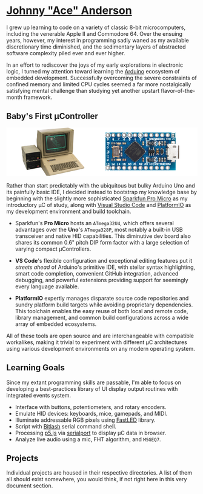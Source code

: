 # [Johnny "Ace" Anderson](http://www.people.vcu.edu/~jranderson/)

I grew up learning to code on a variety of classic 8-bit microcomputers, including the venerable Apple II and Commodore 64. Over the ensuing years, however, my interest in programming sadly waned as my available discretionary time diminished, and the sedimentary layers of abstracted software complexity piled ever and ever higher.

In an effort to rediscover the joys of my early explorations in electronic logic, I turned my attention toward learning the [Arduino](https://github.com/arduino/Arduino) ecosystem of embedded development. Successfully overcoming the severe constraints of confined memory and limited CPU cycles seemed a far more nostalgically satisfying mental challenge than studying yet another upstart flavor-of-the-month framework.

## Baby's First µController

![Apple II to Arduino](/assets/pro_micro-banner.png)

Rather than start predictably with the ubiquitous but bulky Arduino Uno and its painfully basic IDE, I decided instead to bootstrap my knowledge base by beginning with the slightly more sophisticated [Sparkfun Pro Micro](https://github.com/sparkfun/Pro_Micro) as my introductory µC of study, along with [Visual Studio Code](https://github.com/microsoft/vscode) and [PlatformIO](https://github.com/platformio/platformio-core) as my development environment and build toolchain.

- Sparkfun's **Pro Micro** hosts an `ATmega32U4`, which offers several advantages over the **Uno**'s `ATmega328P`, most notably a built-in USB transceiver and native HID capabilities. This diminutive dev board also shares its common 0.6" pitch DIP form factor with a large selection of varying compact µControllers.

- **VS Code**'s flexible configuration and exceptional editing features put it *streets ahead* of Arduino's primitive IDE, with stellar syntax highlighting, smart code completion, convenient GitHub integration, advanced debugging, and powerful extensions providing support for seemingly every language available.

- **PlatformIO** expertly manages disparate source code repositories and sundry platform build targets while avoiding proprietary dependencies. This toolchain enables the easy reuse of both local and remote code, library management, and common build configurations across a wide array of embedded ecosystems.

All of these tools are open source and are interchangeable with compatible workalikes, making it trivial to experiment with different µC architectures using various development environments on any modern operating system.

## Learning Goals

Since my extant programming skills are passable, I'm able to focus on developing a best-practices library of UI display output routines with integrated events system.

- Interface with buttons, potentiometers, and rotary encoders.
- Emulate HID devices: keyboards, mice, gamepads, and MIDI.
- Illuminate addressable RGB pixels using [FastLED](https://github.com/FastLED/FastLED) library.
- Script with [Bitlash](https://github.com/billroy/bitlash) serial command shell.
- Processing [p5.js](https://github.com/processing/p5.js) via [serialport](https://github.com/p5-serial/p5.serialport) to display µC data in browser.
- Analyze live audio using a mic, FHT algorithm, and `MSGEQ7`.

## Projects

Individual projects are housed in their respective directories. A list of them all should exist somewhere, you would think, if not right here in this very document section.
